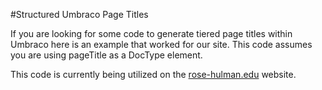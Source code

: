 #Structured Umbraco Page Titles

If you are looking for some code to generate tiered page titles within Umbraco here is an example that worked for our site. This code assumes you are using pageTitle as a DocType element.

This code is currently being utilized on the [rose-hulman.edu](http://www.rose-hulman.edu) website.
